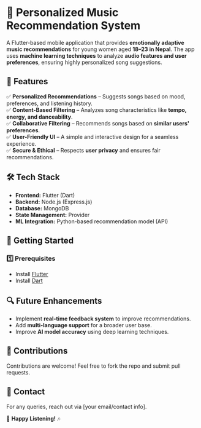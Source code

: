 
# **🎵 Personalized Music Recommendation System**  
A Flutter-based mobile application that provides **emotionally adaptive music recommendations** for young women aged **18–23 in Nepal**. The app uses **machine learning techniques** to analyze **audio features and user preferences**, ensuring highly personalized song suggestions.  

## **📌 Features**  
✅ **Personalized Recommendations** – Suggests songs based on mood, preferences, and listening history.  
✅ **Content-Based Filtering** – Analyzes song characteristics like **tempo, energy, and danceability**.  
✅ **Collaborative Filtering** – Recommends songs based on **similar users' preferences**.  
✅ **User-Friendly UI** – A simple and interactive design for a seamless experience.  
✅ **Secure & Ethical** – Respects **user privacy** and ensures fair recommendations.  

## **🛠️ Tech Stack**  
- **Frontend:** Flutter (Dart)  
- **Backend:** Node.js (Express.js)  
- **Database:** MongoDB  
- **State Management:** Provider  
- **ML Integration:** Python-based recommendation model (API)  

## **🚀 Getting Started**  
### **1️⃣ Prerequisites**  
- Install [Flutter](https://flutter.dev/docs/get-started/install)  
- Install [Dart](https://dart.dev/get-dart)  


## **🔍 Future Enhancements**  
- Implement **real-time feedback system** to improve recommendations.  
- Add **multi-language support** for a broader user base.  
- Improve **AI model accuracy** using deep learning techniques.  

## **🙌 Contributions**  
Contributions are welcome! Feel free to fork the repo and submit pull requests.  


## **📩 Contact**  
For any queries, reach out via [your email/contact info].  

💙 **Happy Listening!** 🎶
